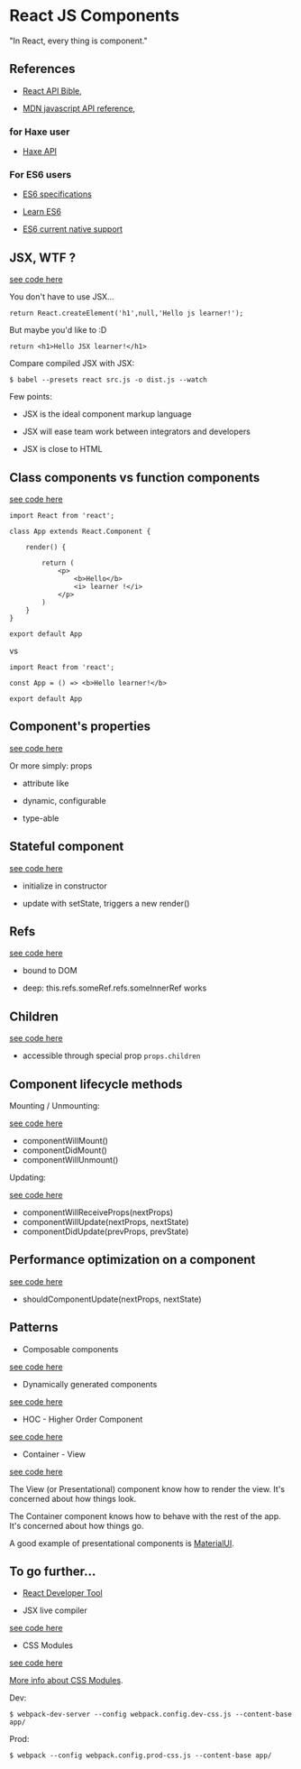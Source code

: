 # React JS Components

"In React, every thing is component."


## References

* [React API Bible](https://facebook.github.io/react/docs/top-level-api.html),

* [MDN javascript API reference](https://developer.mozilla.org/fr/docs/Web/JavaScript/Reference),

### for Haxe user

* [Haxe API](http://api.haxe.org)

### For ES6 users

* [ES6 specifications](http://www.ecma-international.org/ecma-262/6.0/)

* [Learn ES6](https://babeljs.io/docs/learn-es2015/)

* [ES6 current native support](http://kangax.github.io/compat-table/es6/)


## JSX, WTF ?

[see code here](./src/app01.js)

You don't have to use JSX...

```
return React.createElement('h1',null,'Hello js learner!');
```

But maybe you'd like to :D

```
return <h1>Hello JSX learner!</h1>
```

Compare compiled JSX with JSX:
```
$ babel --presets react src.js -o dist.js --watch
```

Few points:

* JSX is the ideal component markup language

* JSX will ease team work between integrators and developers

* JSX is close to HTML


## Class components vs function components

[see code here](./src/app02.js)

```
import React from 'react';

class App extends React.Component {

	render() {

		return (
			<p>
				<b>Hello</b>
				<i> learner !</i>
			</p>
		)
	}
}

export default App
```

vs

```
import React from 'react';

const App = () => <b>Hello learner!</b>

export default App
```


## Component's properties

[see code here](./src/app03.js)

Or more simply: props

* attribute like

* dynamic, configurable

* type-able



## Stateful component

[see code here](./src/app04.js)

* initialize in constructor

* update with setState, triggers a new render()



## Refs

[see code here](./src/app05.js)

* bound to DOM

* deep: this.refs.someRef.refs.someInnerRef works



## Children

[see code here](./src/app06.js)

* accessible through special prop `props.children`



## Component lifecycle methods

Mounting / Unmounting:

[see code here](./src/app07.js)

* componentWillMount()
* componentDidMount()
* componentWillUnmount()

Updating: 

[see code here](./src/app08.js)

* componentWillReceiveProps(nextProps)
* componentWillUpdate(nextProps, nextState)
* componentDidUpdate(prevProps, prevState)



## Performance optimization on a component

[see code here](./src/app09.js)

* shouldComponentUpdate(nextProps, nextState)



## Patterns

* Composable components

[see code here](./src/app10.js)

* Dynamically generated components

[see code here](./src/app11.js)

* HOC - Higher Order Component

[see code here](./src/app12.js)

* Container - View

[see code here](./src/app13.js)

The View (or Presentational) component know how to render the view. It's concerned about how things look.

The Container component knows how to behave with the rest of the app. It's concerned about how things go.

A good example of presentational components is [MaterialUI](material-ui.com).



## To go further...

* [React Developer Tool](https://chrome.google.com/webstore/detail/react-developer-tools/fmkadmapgofadopljbjfkapdkoienihi)

* JSX live compiler

[see code here](./src/app14.js)

* CSS Modules

[see code here](./src/app15.js)

[More info about CSS Modules](https://github.com/css-modules/css-modules).

Dev:
```
$ webpack-dev-server --config webpack.config.dev-css.js --content-base app/
```

Prod:
```
$ webpack --config webpack.config.prod-css.js --content-base app/
```


